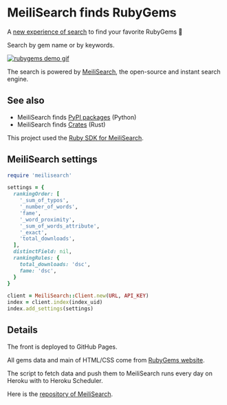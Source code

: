 # MeiliSearch finds RubyGems

A [new experience of search](https://rubygems.meilisearch.com) to find your favorite RubyGems 🎉

Search by gem name or by keywords.

[![rubygems demo gif](misc/rubygems.gif)](https://rubygems.meilisearch.com)

The search is powered by [MeiliSearch](https://github.com/meilisearch/MeiliSearch), the open-source and instant search engine.

## See also

- MeiliSearch finds [PyPI packages](https://pypi.meilisearch.com/) (Python)
- MeiliSearch finds [Crates](https://crates.meilisearch.com/) (Rust)

This project used the [Ruby SDK for MeiliSearch](https://github.com/meilisearch/meilisearch-ruby).

## MeiliSearch settings

```ruby
require 'meilisearch'

settings = {
  rankingOrder: [
    '_sum_of_typos',
    '_number_of_words',
    'fame',
    '_word_proximity',
    '_sum_of_words_attribute',
    '_exact',
    'total_downloads',
  ],
  distinctField: nil,
  rankingRules: {
    total_downloads: 'dsc',
    fame: 'dsc',
  }
}

client = MeiliSearch::Client.new(URL, API_KEY)
index = client.index(index_uid)
index.add_settings(settings)
```

## Details

The front is deployed to GitHub Pages.

All gems data and main of HTML/CSS come from [RubyGems website](https://rubygems.org/).

The script to fetch data and push them to MeiliSearch runs every day on Heroku with to Heroku Scheduler.

Here is the [repository of MeiliSearch](https://github.com/meilisearch/MeiliSearch).
